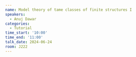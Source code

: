 ```yaml
---
name: Model theory of tame classes of finite structures I
speakers:
  - Anuj Dawar
categories:
  - Tutorial
time_start: '10:00'
time_end: '11:00'
talk_date: 2024-06-24
room: J222
---
```

